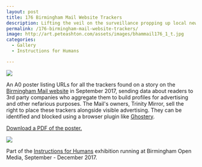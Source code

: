 ```yaml
---
layout: post
title: 176 Birmingham Mail Website Trackers
description: Lifting the veil on the surveillance propping up local news.
permalink: /176-birmingham-mail-website-trackers/
image: http://art.peteashton.com/assets/images/bhammail176_1_t.jpg
categories:
  - Gallery
  - Instructions for Humans

---
```


![](http://art.peteashton.com/assets/images/bhammail176_1.jpg)

An A0 poster listing URLs for all the trackers found on a story on the [Birmingham Mail website](https://www.birminghammail.co.uk) in September 2017, sending data about readers to 3rd party companies who aggregate them to build profiles for advertising and other nefarious purposes. The Mail's owners, Trinity Mirror, sell the right to place these trackers alongside visible advertising. They can be identified and blocked using a browser plugin like [Ghostery](http://ghostery.com). 

[Download a PDF of the poster.](http://art.peteashton.com/assets/docs/176_Birmingham_Mail_Trackers.pdf) 

[![](http://art.peteashton.com/assets/images/176_Birmingham_Mail_Trackers.jpg)](http://art.peteashton.com/assets/docs/176_Birmingham_Mail_Trackers.pdf)

Part of the [Instructions for Humans](http://instructionsforhumans.com) exhibition running at Birmingham Open Media, September - December 2017. 




